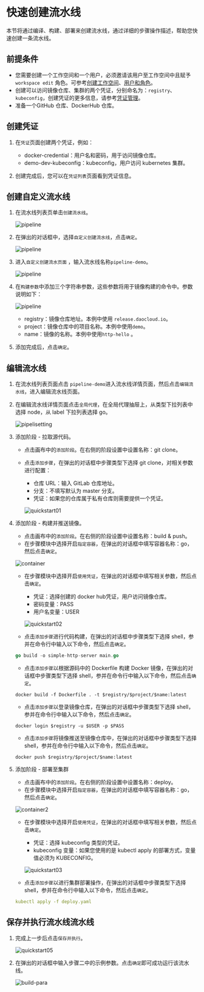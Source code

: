 # 快速创建流水线

本节将通过编译、构建、部署来创建流水线，通过详细的步骤操作描述，帮助您快速创建一条流水线。

## 前提条件

- 您需要创建一个工作空间和一个用户，必须邀请该用户至工作空间中且赋予 `workspace edit` 角色。可参考[创建工作空间](../../ghippo/04UserGuide/02Workspace/Workspaces.md)、[用户和角色](../../ghippo/04UserGuide/01UserandAccess/User.md)。
- 创建可以访问镜像仓库、集群的两个凭证，分别命名为：`registry`、`kubeconfig`，创建凭证的更多信息，请参考[凭证管理](../03UserGuide/Pipeline/Credential.md)。
- 准备一个GitHub 仓库、DockerHub 仓库。

## 创建凭证

1. 在`凭证`页面创建两个凭证，例如：

   - docker-credential：用户名和密码，用于访问镜像仓库。
   - demo-dev-kubeconfig：kubeconfig，用户访问 kubernetes 集群。

2. 创建完成后，您可以在`凭证列表`页面看到凭证信息。

## 创建自定义流水线

1. 在流水线列表页单击`创建流水线`。

    ![pipeline](../images/pipelin01.png)

2. 在弹出的对话框中，选择`自定义创建流水线`，点击`确定`。

    ![pipeline](../images/pipelin02.png)

3. 进入`自定义创建流水页面` ，输入流水线名称`pipeline-demo`。

    ![pipeline](../images/pipelin03.png)

4. 在`构建参数`中添加三个字符串参数，这些参数将用于镜像构建的命令中。参数说明如下：

    ![pipeline](../images/pipelin04.png)

      - registry：镜像仓库地址。本例中使用 `release.daocloud.io`。
      - project：镜像仓库中的项目名称。本例中使用`demo`。
      - name：镜像的名称。本例中使用`http-hello` 。

5. 添加完成后，点击`确定`。

## 编辑流水线

1. 在流水线列表页面点击 `pipeline-demo`进入流水线详情页面，然后点击`编辑流水线`，进入编辑流水线页面。

2. 在编辑流水线详情页面点击`全局代理`，在全局代理抽屉上，从类型下拉列表中选择 node，从 label 下拉列表选择 go。

    ![pipelisetting](../images/pipelisetting.png)

3. 添加阶段 - 拉取源代码。

    - 点击画布中的`添加阶段`。在右侧的阶段设置中设置名称：git clone。
    - 点击`添加步骤`，在弹出的对话框中步骤类型下选择 git clone，对相关参数进行配置：

        - 仓库 URL：输入 GitLab 仓库地址。
        - 分支：不填写默认为 master 分支。
        - 凭证：如果您的仓库属于私有仓库则需要提供一个凭证。

        ![quickstart01](../images/quickstart01.png)

4. 添加阶段 - 构建并推送镜像。

    - 点击画布中的`添加阶段`。在右侧的阶段设置中设置名称：build & push。
    - 在步骤模块中选择开启`指定容器`，在弹出的对话框中填写容器名称：go，然后点击`确定`。

    ![container](../images/container.png)

    - 在步骤模块中选择开启`使用凭证`，在弹出的对话框中填写相关参数，然后点击`确定`。

        - 凭证：选择创建的 docker hub凭证，用户访问镜像仓库。
        - 密码变量：PASS
        - 用户名变量：USER

      ![quickstart02](../images/quickstart02.png)

    - 点击`添加步骤`进行代码构建，在弹出的对话框中步骤类型下选择 shell，参并在命令行中输入以下命令，然后点击`确定`。

    ```go
    go build -o simple-http-server main.go
    ```

    - 点击`添加步骤`以根据源码中的 Dockerfile 构建 Docker 镜像，在弹出的对话框中步骤类型下选择 shell，参并在命令行中输入以下命令，然后点击`确定`。
  
    ```docker
    docker build -f Dockerfile . -t $registry/$project/$name:latest
    ```

    - 点击`添加步骤`以登录镜像仓库，在弹出的对话框中步骤类型下选择 shell，参并在命令行中输入以下命令，然后点击`确定`。
  
    ```docker
    docker login $registry -u $USER -p $PASS
    ```

    - 点击`添加步骤`将镜像推送至镜像仓库中，在弹出的对话框中步骤类型下选择 shell，参并在命令行中输入以下命令，然后点击`确定`。

    ```docker
    docker push $registry/$project/$name:latest
    ```

5. 添加阶段 - 部署至集群

    - 点击画布中的`添加阶段`。在右侧的阶段设置中设置名称：deploy。
    - 在步骤模块中选择开启`指定容器`，在弹出的对话框中填写容器名称：go，然后点击`确定`。

    ![container2](../images/container2.png)

    - 在步骤模块中选择开启`使用凭证`，在弹出的对话框中填写相关参数，然后点击`确定`。

        - 凭证：选择 kubeconfig 类型的凭证。
        - kubeconfig 变量：如果您使用的是 kubectl apply 的部署方式，变量值必须为 KUBECONFIG。

        ![quickstart03](../images/quickstart03.png)

    - 点击`添加步骤`以进行集群部署操作，在弹出的对话框中步骤类型下选择 shell，参并在命令行中输入以下命令，然后点击`确定`。

    ```yaml
    kubectl apply -f deploy.yaml
    ```

## 保存并执行流水线流水线

1. 完成上一步后点击`保存并执行`。

    ![quickstart05](../images/quickstart05.png)

2. 在弹出的对话框中输入步骤二中的示例参数。点击`确定`即可成功运行该流水线。

    ![build-para](../images/build-para.png)
